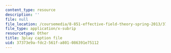 ```yaml
---
content_type: resource
description: ''
file: null
file_location: /coursemedia/8-851-effective-field-theory-spring-2013/37373e9afdc2561fa801086391e75112_pusPy4EDPC0.vtt
file_type: application/x-subrip
resourcetype: Other
title: 3play caption file
uid: 37373e9a-fdc2-561f-a801-086391e75112
---
```

